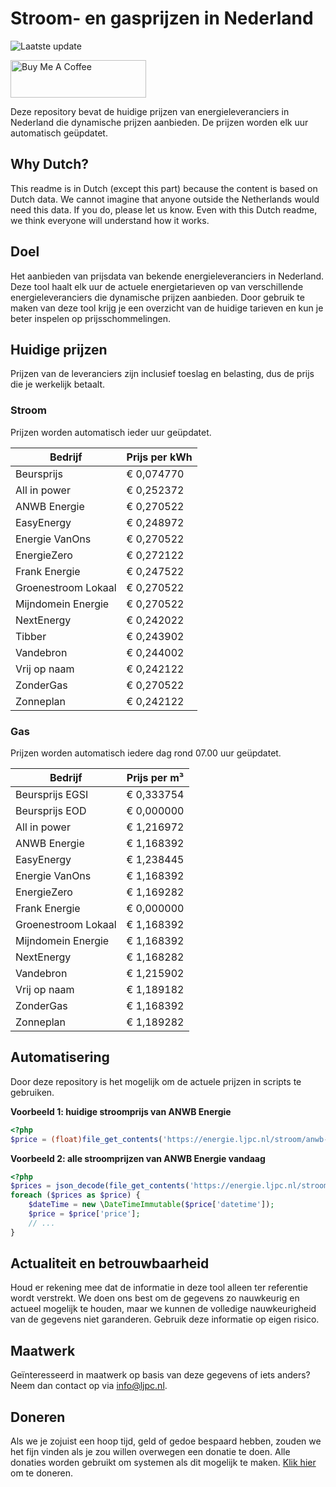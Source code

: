 # Stroom- en gasprijzen in Nederland

![Laatste update](https://img.shields.io/badge/laatste%20update-2024--06--28%2003%3A00%20CET-brightgreen)

<a href="https://www.buymeacoffee.com/Lars-" target="_blank"><img src="https://cdn.buymeacoffee.com/buttons/v2/default-orange.png" alt="Buy Me A Coffee" height="60" style="height: 60px !important;width: 217px !important;" ></a>

Deze repository bevat de huidige prijzen van energieleveranciers in Nederland die dynamische prijzen aanbieden. De prijzen worden elk uur automatisch geüpdatet.

## Why Dutch?

This readme is in Dutch (except this part) because the content is based on Dutch data. We cannot imagine that anyone outside the Netherlands would need this data. If you do, please let us know. Even with this Dutch readme, we think
everyone will understand how it works.

## Doel

Het aanbieden van prijsdata van bekende energieleveranciers in Nederland. Deze tool haalt elk uur de actuele energietarieven op van verschillende energieleveranciers die dynamische prijzen aanbieden. Door gebruik te maken van deze tool
krijg je een overzicht van de huidige tarieven en kun je beter inspelen op prijsschommelingen.

## Huidige prijzen

Prijzen van de leveranciers zijn inclusief toeslag en belasting, dus de prijs die je werkelijk betaalt.

### Stroom

Prijzen worden automatisch ieder uur geüpdatet.

 Bedrijf | Prijs per kWh 
---------|---------------
Beursprijs | € 0,074770
All in power | € 0,252372
ANWB Energie | € 0,270522
EasyEnergy | € 0,248972
Energie VanOns | € 0,270522
EnergieZero | € 0,272122
Frank Energie | € 0,247522
Groenestroom Lokaal | € 0,270522
Mijndomein Energie | € 0,270522
NextEnergy | € 0,242022
Tibber | € 0,243902
Vandebron | € 0,244002
Vrij op naam | € 0,242122
ZonderGas | € 0,270522
Zonneplan | € 0,242122


### Gas

Prijzen worden automatisch iedere dag rond 07.00 uur geüpdatet.

 Bedrijf | Prijs per m³ 
---------|--------------
Beursprijs EGSI | € 0,333754
Beursprijs EOD | € 0,000000
All in power | € 1,216972
ANWB Energie | € 1,168392
EasyEnergy | € 1,238445
Energie VanOns | € 1,168392
EnergieZero | € 1,169282
Frank Energie | € 0,000000
Groenestroom Lokaal | € 1,168392
Mijndomein Energie | € 1,168392
NextEnergy | € 1,168282
Vandebron | € 1,215902
Vrij op naam | € 1,189182
ZonderGas | € 1,168392
Zonneplan | € 1,189282


## Automatisering

Door deze repository is het mogelijk om de actuele prijzen in scripts te gebruiken.

**Voorbeeld 1: huidige stroomprijs van ANWB Energie**

```php
<?php
$price = (float)file_get_contents('https://energie.ljpc.nl/stroom/anwb-energie-nu.txt');

```

**Voorbeeld 2: alle stroomprijzen van ANWB Energie vandaag**

```php
<?php
$prices = json_decode(file_get_contents('https://energie.ljpc.nl/stroom/all-in-power-vandaag.json'),true);
foreach ($prices as $price) {
    $dateTime = new \DateTimeImmutable($price['datetime']);
    $price = $price['price'];
    // ...
}
```

## Actualiteit en betrouwbaarheid

Houd er rekening mee dat de informatie in deze tool alleen ter referentie wordt verstrekt. We doen ons best om de gegevens zo nauwkeurig en actueel mogelijk te houden, maar we kunnen de volledige nauwkeurigheid van de gegevens niet
garanderen. Gebruik deze informatie op eigen risico.

## Maatwerk

Geïnteresseerd in maatwerk op basis van deze gegevens of iets anders? Neem dan contact op
via [info@ljpc.nl](mailto:info@ljpc.nl?subject=Energie%20prijzen).

## Doneren

Als we je zojuist een hoop tijd, geld of gedoe bespaard hebben, zouden we het fijn vinden als je zou willen overwegen een
donatie te doen. Alle donaties worden gebruikt om systemen als dit mogelijk te
maken. [Klik hier](https://www.buymeacoffee.com/Lars-) om te doneren.
